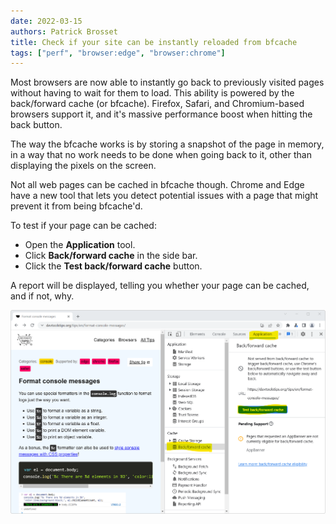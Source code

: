 ```yaml
---
date: 2022-03-15
authors: Patrick Brosset
title: Check if your site can be instantly reloaded from bfcache
tags: ["perf", "browser:edge", "browser:chrome"]
---
```

Most browsers are now able to instantly go back to previously visited pages without having to wait for them to load. This ability is powered by the back/forward cache (or bfcache). Firefox, Safari, and Chromium-based browsers support it, and it's massive performance boost when hitting the back button.

The way the bfcache works is by storing a snapshot of the page in memory, in a way that no work needs to be done when going back to it, other than displaying the pixels on the screen.

Not all web pages can be cached in bfcache though. Chrome and Edge have a new tool that lets you detect potential issues with a page that might prevent it from being bfcache'd.

To test if your page can be cached:

* Open the **Application** tool.
* Click **Back/forward cache** in the side bar.
* Click the **Test back/forward cache** button.

A report will be displayed, telling you whether your page can be cached, and if not, why.

![Chrome DevTools with the Application tool, and the bfcache tab selected, showing a warning that the page can't be cached.](/assets/img/check-bfcache-readiness.png)

